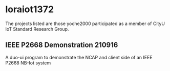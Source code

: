 # loraiot1372
The projects listed are those yoche2000 participated as a member of CityU IoT Standard Research Group.

## IEEE P2668 Demonstration 210916
A duo-ui program to demonstrate the NCAP and client side of an IEEE P2668 NB-Iot system

